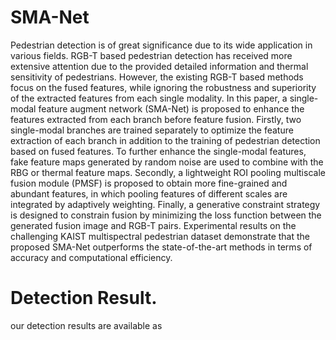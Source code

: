 # SMA-Net
Pedestrian detection is of great significance due to its wide application in various fields. RGB-T based pedestrian detection has received more extensive attention due to the provided detailed information and thermal sensitivity of pedestrians. However, the existing RGB-T based methods focus on the fused features, while ignoring the robustness and superiority of the extracted features from each single modality. In this paper, a single-modal feature augment network (SMA-Net) is proposed to enhance the features extracted from each branch before feature fusion. Firstly, two single-modal branches are trained separately to optimize the feature extraction of each branch in addition to the training of pedestrian detection based on fused features. To further enhance the single-modal features, fake feature maps generated by random noise are used to combine with the RBG or thermal feature maps. Secondly, a lightweight ROI pooling multiscale fusion module (PMSF) is proposed to obtain more fine-grained and abundant features, in which pooling features of different scales are integrated by adaptively weighting. Finally, a generative constraint strategy is designed to constrain fusion by minimizing the loss function between the generated fusion image and RGB-T pairs. Experimental results on the challenging KAIST multispectral pedestrian dataset demonstrate that the proposed SMA-Net outperforms the state-of-the-art methods in terms of accuracy and computational efficiency.
# Detection Result.
our detection results are available as 
